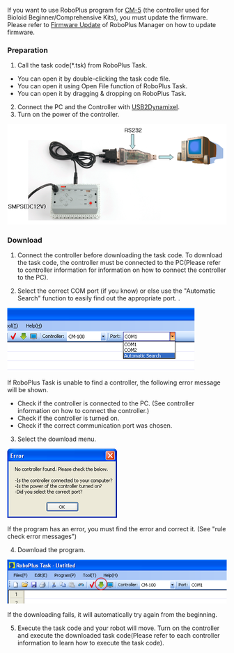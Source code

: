 If you want to use RoboPlus program for [CM-5] (the controller used for Bioloid Beginner/Comprehensive Kits), you must update the firmware. Please refer to [Firmware Update] of RoboPlus Manager on how to update firmware.

### Preparation

1. Call the task code(*.tsk) from RoboPlus Task.
  - You can open it by double-clicking the task code file.
  - You can open it using Open File function of RoboPlus Task.
  - You can open it by dragging & dropping on RoboPlus Task.
2. Connect the PC and the Controller with [USB2Dynamixel].
3. Turn on the power of the controller.

![CM-5_to_PC-01](/assets/images/parts/controller/cm-5/cm_5_connect_pc_01.png)

### Download

1. Connect the controller before downloading the task code.
  To download the task code, the controller must be connected to the PC(Please refer to controller information for information on how to connect the controller to the PC).

2. Select the correct COM port (if you know) or else use the "Automatic Search" function  to easily find out the appropriate port. .

  ![CM-5_to_PC-02](/assets/images/parts/controller/cm-5/cm_5_connect_pc_02.png)

  If RoboPlus Task is unable to find a controller, the following error message will be shown.
  - Check if the controller is connected to the PC. (See controller information on how to connect the controller.)
  - Check if the controller is turned on.
  - Check if the correct communication port was chosen.

3. Select the download menu.

  ![CM-5_to_PC-03](/assets/images/parts/controller/cm-5/cm_5_connect_pc_03.png)

  If the program has an error, you must find the error and correct it. (See "rule check error messages")

4. Download the program.

  ![CM-5_to_PC-04](/assets/images/parts/controller/cm-5/cm_5_connect_pc_04.png)

  If the downloading fails, it will automatically try again from the beginning.

5. Execute the task code and your robot will move.
  Turn on the controller and execute the downloaded task code(Please refer to each controller information to learn how to execute the task code).

[CM-5]: /docs/en/parts/controller/cm_5/
[Firmware Update]: ???
[USB2Dynamixel]: /docs/en/parts/interface/usb2dynamixel/
